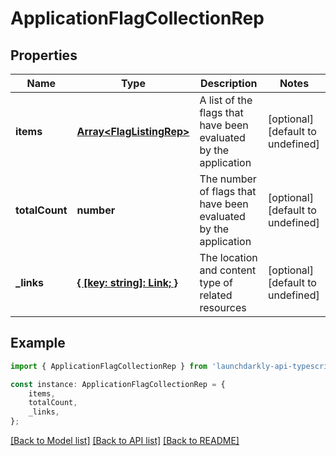 # ApplicationFlagCollectionRep


## Properties

Name | Type | Description | Notes
------------ | ------------- | ------------- | -------------
**items** | [**Array&lt;FlagListingRep&gt;**](FlagListingRep.md) | A list of the flags that have been evaluated by the application | [optional] [default to undefined]
**totalCount** | **number** | The number of flags that have been evaluated by the application | [optional] [default to undefined]
**_links** | [**{ [key: string]: Link; }**](Link.md) | The location and content type of related resources | [optional] [default to undefined]

## Example

```typescript
import { ApplicationFlagCollectionRep } from 'launchdarkly-api-typescript';

const instance: ApplicationFlagCollectionRep = {
    items,
    totalCount,
    _links,
};
```

[[Back to Model list]](../README.md#documentation-for-models) [[Back to API list]](../README.md#documentation-for-api-endpoints) [[Back to README]](../README.md)
